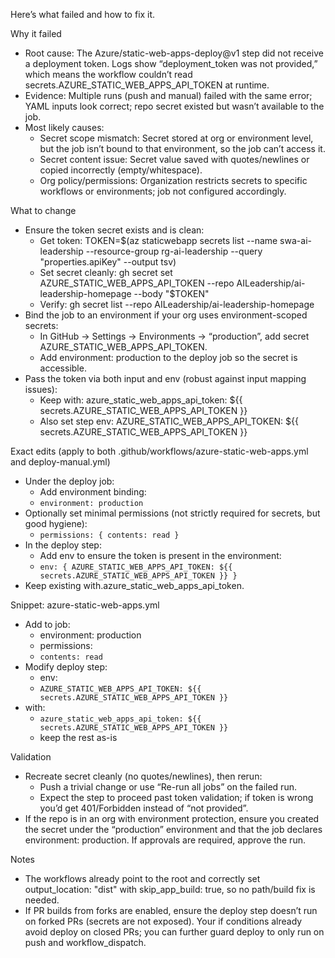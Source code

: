 Here’s what failed and how to fix it.

Why it failed

- Root cause: The Azure/static-web-apps-deploy@v1 step did not receive a deployment token. Logs show “deployment_token was not provided,” which means the workflow
couldn’t read secrets.AZURE_STATIC_WEB_APPS_API_TOKEN at runtime.
- Evidence: Multiple runs (push and manual) failed with the same error; YAML inputs look correct; repo secret existed but wasn’t available to the job.
- Most likely causes:
    - Secret scope mismatch: Secret stored at org or environment level, but the job isn’t bound to that environment, so the job can’t access it.
    - Secret content issue: Secret value saved with quotes/newlines or copied incorrectly (empty/whitespace).
    - Org policy/permissions: Organization restricts secrets to specific workflows or environments; job not configured accordingly.

What to change

- Ensure the token secret exists and is clean:
    - Get token: TOKEN=$(az staticwebapp secrets list --name swa-ai-leadership --resource-group rg-ai-leadership --query "properties.apiKey" --output tsv)
    - Set secret cleanly: gh secret set AZURE_STATIC_WEB_APPS_API_TOKEN --repo AILeadership/ai-leadership-homepage --body "$TOKEN"
    - Verify: gh secret list --repo AILeadership/ai-leadership-homepage
- Bind the job to an environment if your org uses environment-scoped secrets:
    - In GitHub → Settings → Environments → “production”, add secret AZURE_STATIC_WEB_APPS_API_TOKEN.
    - Add environment: production to the deploy job so the secret is accessible.
- Pass the token via both input and env (robust against input mapping issues):
    - Keep with: azure_static_web_apps_api_token: ${{ secrets.AZURE_STATIC_WEB_APPS_API_TOKEN }}
    - Also set step env: AZURE_STATIC_WEB_APPS_API_TOKEN: ${{ secrets.AZURE_STATIC_WEB_APPS_API_TOKEN }}

Exact edits (apply to both .github/workflows/azure-static-web-apps.yml and deploy-manual.yml)

- Under the deploy job:
    - Add environment binding:
    - `environment: production`
- Optionally set minimal permissions (not strictly required for secrets, but good hygiene):
    - `permissions: { contents: read }`
- In the deploy step:
    - Add env to ensure the token is present in the environment:
    - `env: { AZURE_STATIC_WEB_APPS_API_TOKEN: ${{ secrets.AZURE_STATIC_WEB_APPS_API_TOKEN }} }`
- Keep existing with.azure_static_web_apps_api_token.

Snippet: azure-static-web-apps.yml

- Add to job:
    - environment: production
    - permissions:
    - `contents: read`
- Modify deploy step:
    - env:
    - `AZURE_STATIC_WEB_APPS_API_TOKEN: ${{ secrets.AZURE_STATIC_WEB_APPS_API_TOKEN }}`
- with:
    - `azure_static_web_apps_api_token: ${{ secrets.AZURE_STATIC_WEB_APPS_API_TOKEN }}`
    - keep the rest as-is

Validation

- Recreate secret cleanly (no quotes/newlines), then rerun:
    - Push a trivial change or use “Re-run all jobs” on the failed run.
    - Expect the step to proceed past token validation; if token is wrong you’d get 401/Forbidden instead of “not provided”.
- If the repo is in an org with environment protection, ensure you created the secret under the “production” environment and that the job declares environment:
production. If approvals are required, approve the run.

Notes

- The workflows already point to the root and correctly set output_location: "dist" with skip_app_build: true, so no path/build fix is needed.
- If PR builds from forks are enabled, ensure the deploy step doesn’t run on forked PRs (secrets are not exposed). Your if conditions already avoid deploy on
closed PRs; you can further guard deploy to only run on push and workflow_dispatch.